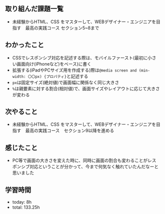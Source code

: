  ##  取り組んだ課題一覧

- 未経験からHTML、CSS をマスターして、WEBデザイナー・エンジニアを目指す　最高の実践コース セクション5~8まで

 ##  わかったこと

- CSSでレスポンシブ対応を記述する際は、モバイルファースト(最初に小さい画面向け(iPhoneなど)をベース)に書く
- 拡張する(iPadやPCサイズ用を作成する)際は`@media screen and (min-width: 〇〇px) {プロパティ}`と記述する
- `px`は固定サイズ(絶対値)で画面幅に関係なく同じ大きさ
- `%`は親要素に対する割合(相対値)で、画面サイズやレイアウトに応じて大きさが変わる

 ##  次やること

- 未経験からHTML、CSS をマスターして、WEBデザイナー・エンジニアを目指す　最高の実践コース　セクション9以降を進める


 ##  感じたこと

- PC等で画面の大きさを変えた時に、同時に画面の割合も変わることがレスポンシブ対応ということが分かって、今まで何気なく触れていたんだなーと思いました

 ##  学習時間
- today: 8h
- total: 133.25h